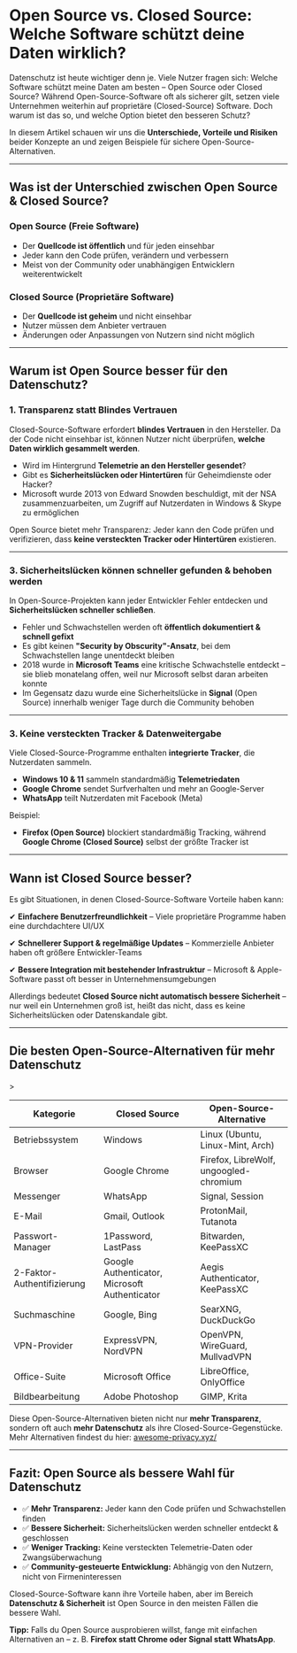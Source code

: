 # Open Source vs. Closed Source: Welche Software schützt deine Daten wirklich? 

Datenschutz ist heute wichtiger denn je. Viele Nutzer fragen sich: Welche Software schützt meine Daten am besten – Open Source oder Closed Source? Während Open-Source-Software oft als sicherer gilt, setzen viele Unternehmen weiterhin auf proprietäre (Closed-Source) Software. Doch warum ist das so, und welche Option bietet den besseren Schutz?  

In diesem Artikel schauen wir uns die **Unterschiede, Vorteile und Risiken** beider Konzepte an und zeigen Beispiele für sichere Open-Source-Alternativen.  

---

## Was ist der Unterschied zwischen Open Source & Closed Source?

### Open Source (Freie Software)
- Der **Quellcode ist öffentlich** und für jeden einsehbar  
- Jeder kann den Code prüfen, verändern und verbessern  
- Meist von der Community oder unabhängigen Entwicklern weiterentwickelt  

### Closed Source (Proprietäre Software)
- Der **Quellcode ist geheim** und nicht einsehbar
- Nutzer müssen dem Anbieter vertrauen
- Änderungen oder Anpassungen von Nutzern sind nicht möglich

---

## Warum ist Open Source besser für den Datenschutz?

### 1. Transparenz statt Blindes Vertrauen
Closed-Source-Software erfordert **blindes Vertrauen** in den Hersteller. Da der Code nicht einsehbar ist, können Nutzer nicht überprüfen, **welche Daten wirklich gesammelt werden**.

- Wird im Hintergrund **Telemetrie an den Hersteller gesendet**?
- Gibt es **Sicherheitslücken oder Hintertüren** für Geheimdienste oder Hacker?
- Microsoft wurde 2013 von Edward Snowden beschuldigt, mit der NSA zusammenzuarbeiten, um Zugriff auf Nutzerdaten in Windows & Skype zu ermöglichen

Open Source bietet mehr Transparenz:
Jeder kann den Code prüfen und verifizieren, dass **keine versteckten Tracker oder Hintertüren** existieren.

---

### 3. Sicherheitslücken können schneller gefunden & behoben werden
In Open-Source-Projekten kann jeder Entwickler Fehler entdecken und **Sicherheitslücken schneller schließen**.

- Fehler und Schwachstellen werden oft **öffentlich dokumentiert & schnell gefixt**
- Es gibt keinen **"Security by Obscurity"-Ansatz**, bei dem Schwachstellen lange unentdeckt bleiben
- 2018 wurde in **Microsoft Teams** eine kritische Schwachstelle entdeckt – sie blieb monatelang offen, weil nur Microsoft selbst daran arbeiten konnte
- Im Gegensatz dazu wurde eine Sicherheitslücke in **Signal** (Open Source) innerhalb weniger Tage durch die Community behoben

---

### 3. Keine versteckten Tracker & Datenweitergabe
Viele Closed-Source-Programme enthalten **integrierte Tracker**, die Nutzerdaten sammeln.  

- **Windows 10 & 11** sammeln standardmäßig **Telemetriedaten**  
- **Google Chrome** sendet Surfverhalten und mehr an Google-Server
- **WhatsApp** teilt Nutzerdaten mit Facebook (Meta)

Beispiel:
- **Firefox (Open Source)** blockiert standardmäßig Tracking, während **Google Chrome (Closed Source)** selbst der größte Tracker ist

---

## Wann ist Closed Source besser?
Es gibt Situationen, in denen Closed-Source-Software Vorteile haben kann:  

✔ **Einfachere Benutzerfreundlichkeit** – Viele proprietäre Programme haben eine durchdachtere UI/UX

✔ **Schnellerer Support & regelmäßige Updates** – Kommerzielle Anbieter haben oft größere Entwickler-Teams

✔ **Bessere Integration mit bestehender Infrastruktur** – Microsoft & Apple-Software passt oft besser in Unternehmensumgebungen

Allerdings bedeutet **Closed Source nicht automatisch bessere Sicherheit** – nur weil ein Unternehmen groß ist, heißt das nicht, dass es keine Sicherheitslücken oder Datenskandale gibt.

---

## Die besten Open-Source-Alternativen für mehr Datenschutz
<table>
    <thead>
        <tr>
            <th>Kategorie</th>
            <th>Closed Source</th>
            <th>Open-Source-Alternative</th>
        </tr>
    </thead>
    <tbody>
        <tr>
            <td>Betriebssystem</td>
            <td>Windows</td>
            <td>Linux (Ubuntu, Linux-Mint, Arch)</td>
        </tr>
        <tr>
            <td>Browser</td>
            <td>Google Chrome</td>
            <td>Firefox, LibreWolf, ungoogled-chromium</td>
        </tr>
        <tr>
            <td>Messenger</td>
            <td>WhatsApp</td>
            <td>Signal, Session</td>
        </tr>
        <tr>
            <td>E-Mail</td>
            <td>Gmail, Outlook</td>
            <td>ProtonMail, Tutanota</td>
        </tr>>
        <tr>
            <td>Passwort-Manager</td>
            <td>1Password, LastPass</td>
            <td>Bitwarden, KeePassXC</td>
        </tr>
        <tr>
            <td>2-Faktor-Authentifizierung</td>
            <td>Google Authenticator, Microsoft Authenticator</td>
            <td>Aegis Authenticator, KeePassXC</td>
        </tr>
        <tr>
            <td>Suchmaschine</td>
            <td>Google, Bing</td>
            <td>SearXNG, DuckDuckGo</td>
        </tr>
        <tr>
            <td>VPN-Provider</td>
            <td>ExpressVPN, NordVPN</td>
            <td>OpenVPN, WireGuard, MullvadVPN</td>
        </tr>
         <tr>
            <td>Office-Suite</td>
            <td>Microsoft Office</td>
            <td>LibreOffice, OnlyOffice</td>
        </tr>
        <tr>
            <td>Bildbearbeitung</td>
            <td>Adobe Photoshop</td>
            <td>GIMP, Krita</td>
        </tr>
    </tbody>
</table>

Diese Open-Source-Alternativen bieten nicht nur **mehr Transparenz**, sondern oft auch **mehr Datenschutz** als ihre Closed-Source-Gegenstücke.
Mehr Alternativen findest du hier: [awesome-privacy.xyz/](https://awesome-privacy.xyz/)

---

## Fazit: Open Source als bessere Wahl für Datenschutz

- ✅ **Mehr Transparenz:** Jeder kann den Code prüfen und Schwachstellen finden  
- ✅ **Bessere Sicherheit:** Sicherheitslücken werden schneller entdeckt & geschlossen  
- ✅ **Weniger Tracking:** Keine versteckten Telemetrie-Daten oder Zwangsüberwachung  
- ✅ **Community-gesteuerte Entwicklung:** Abhängig von den Nutzern, nicht von Firmeninteressen  

Closed-Source-Software kann ihre Vorteile haben, aber im Bereich **Datenschutz & Sicherheit** ist Open Source in den meisten Fällen die bessere Wahl.

**Tipp:** Falls du Open Source ausprobieren willst, fange mit einfachen Alternativen an – z. B. **Firefox statt Chrome oder Signal statt WhatsApp**.  
